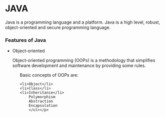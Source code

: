 <h1> JAVA</h1>
<P>Java is a programming language and a platform. Java is a high level, robust, object-oriented and secure programming language.</P>
<H3> Features of Java</H3>
<ul>
  <li>Object-oriented</li>
  <p> Object-oriented programming (OOPs) is a methodology that simplifies software development and maintenance by providing some rules.
<ul>
<caption >Basic concepts of OOPs are:</caption>

    <li>Object</li>
    <li>Class</li>
    <li>Inheritance</li>
        Polymorphism
        Abstraction
        Encapsulation
        </ul></p>
</ul>
